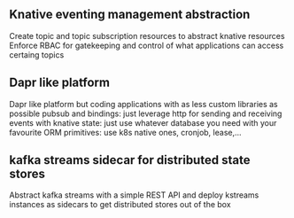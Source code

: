 ## Knative eventing management abstraction

Create topic and topic subscription resources to abstract knative resources
Enforce RBAC for gatekeeping and control of what applications can access certaing topics

## Dapr like platform
Dapr like platform but coding applications with as less custom libraries as possible
pubsub and bindings: just leverage http for sending and receiving events with knative
state: just use whatever database you need with your favourite ORM
primitives: use k8s native ones, cronjob, lease,...

## kafka streams sidecar for distributed state stores
Abstract kafka streams with a simple REST API and deploy kstreams instances as sidecars to get distributed stores out of the box